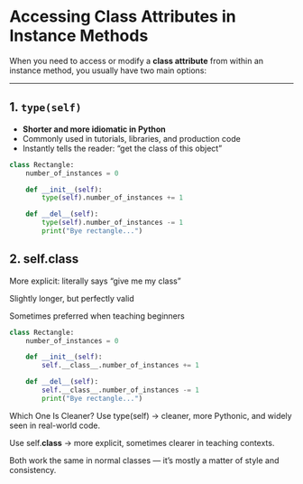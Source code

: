 # Accessing Class Attributes in Instance Methods

When you need to access or modify a **class attribute** from within an instance method, you usually have two main options:

---

## 1. `type(self)`

- **Shorter and more idiomatic in Python**
- Commonly used in tutorials, libraries, and production code
- Instantly tells the reader: “get the class of this object”

```python
class Rectangle:
    number_of_instances = 0

    def __init__(self):
        type(self).number_of_instances += 1

    def __del__(self):
        type(self).number_of_instances -= 1
        print("Bye rectangle...")
```

## 2. self.__class__
More explicit: literally says “give me my class”

Slightly longer, but perfectly valid

Sometimes preferred when teaching beginners

```python
class Rectangle:
    number_of_instances = 0

    def __init__(self):
        self.__class__.number_of_instances += 1

    def __del__(self):
        self.__class__.number_of_instances -= 1
        print("Bye rectangle...")
```

Which One Is Cleaner?
Use type(self) → cleaner, more Pythonic, and widely seen in real-world code.

Use self.__class__ → more explicit, sometimes clearer in teaching contexts.

Both work the same in normal classes — it’s mostly a matter of style and consistency.
